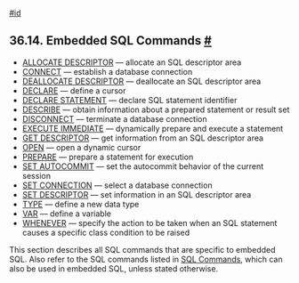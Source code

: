 [#id](#ECPG-SQL-COMMANDS)

## 36.14. Embedded SQL Commands [#](#ECPG-SQL-COMMANDS)

- [ALLOCATE DESCRIPTOR](ecpg-sql-allocate-descriptor) — allocate an SQL descriptor area
- [CONNECT](ecpg-sql-connect) — establish a database connection
- [DEALLOCATE DESCRIPTOR](ecpg-sql-deallocate-descriptor) — deallocate an SQL descriptor area
- [DECLARE](ecpg-sql-declare) — define a cursor
- [DECLARE STATEMENT](ecpg-sql-declare-statement) — declare SQL statement identifier
- [DESCRIBE](ecpg-sql-describe) — obtain information about a prepared statement or result set
- [DISCONNECT](ecpg-sql-disconnect) — terminate a database connection
- [EXECUTE IMMEDIATE](ecpg-sql-execute-immediate) — dynamically prepare and execute a statement
- [GET DESCRIPTOR](ecpg-sql-get-descriptor) — get information from an SQL descriptor area
- [OPEN](ecpg-sql-open) — open a dynamic cursor
- [PREPARE](ecpg-sql-prepare) — prepare a statement for execution
- [SET AUTOCOMMIT](ecpg-sql-set-autocommit) — set the autocommit behavior of the current session
- [SET CONNECTION](ecpg-sql-set-connection) — select a database connection
- [SET DESCRIPTOR](ecpg-sql-set-descriptor) — set information in an SQL descriptor area
- [TYPE](ecpg-sql-type) — define a new data type
- [VAR](ecpg-sql-var) — define a variable
- [WHENEVER](ecpg-sql-whenever) — specify the action to be taken when an SQL statement causes a specific class condition to be raised

This section describes all SQL commands that are specific to embedded SQL. Also refer to the SQL commands listed in [SQL Commands](sql-commands), which can also be used in embedded SQL, unless stated otherwise.
